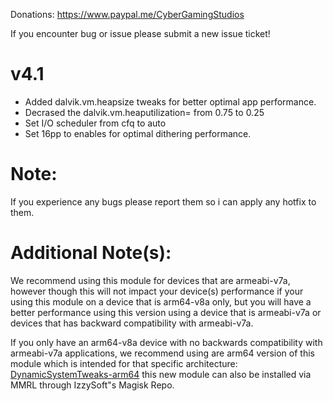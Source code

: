 Donations:
https://www.paypal.me/CyberGamingStudios

If you encounter bug or issue please submit a new issue ticket!

# v4.1
- Added dalvik.vm.heapsize tweaks for better optimal app performance.
- Decrased the dalvik.vm.heaputilization= from 0.75 to 0.25
- Set I/O scheduler from cfq to auto
- Set 16pp to enables for optimal dithering performance.

# Note: 
If you experience any bugs please report them so i can apply any hotfix to them. 

# Additional Note(s):
We recommend using this module for devices that are armeabi-v7a, however though this will not impact your device(s) performance if your using this module on a device that is arm64-v8a only, but you will have a better performance using this version using a device that is armeabi-v7a or devices that has backward compatibility with armeabi-v7a.

If you only have an arm64-v8a device with no backwards compatibility with armeabi-v7a applications, we recommend using are arm64 version of this module which is intended for that specific architecture: [DynamicSystemTweaks-arm64](https://github.com/PS2ClassicsVault/DynamicSystemTweaks-arm64-Magisk-Module) this new module can also be installed via MMRL through IzzySoft"s Magisk Repo.


